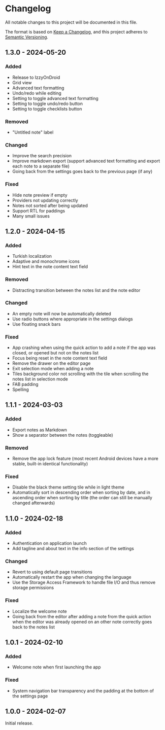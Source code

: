 # Changelog

All notable changes to this project will be documented in this file.

The format is based on [Keep a Changelog](https://keepachangelog.com/en/1.1.0/), and this project adheres to [Semantic Versioning](https://semver.org/spec/v2.0.0.html).

## 1.3.0 - 2024-05-20

### Added

- Release to IzzyOnDroid
- Grid view
- Advanced text formatting
- Undo/redo while editing
- Setting to toggle advanced text formatting
- Setting to toggle undo/redo button
- Setting to toggle checklists button

### Removed

- "Untitled note" label

### Changed

- Improve the search precision
- Improve markdown export (support advanced text formatting and export each note to a separate file)
- Going back from the settings goes back to the previous page (if any)

### Fixed

- Hide note preview if empty
- Providers not updating correctly
- Notes not sorted after being updated
- Support RTL for paddings
- Many small issues

## 1.2.0 - 2024-04-15

### Added

- Turkish localization
- Adaptive and monochrome icons
- Hint text in the note content text field

### Removed

- Distracting transition between the notes list and the note editor

### Changed

- An empty note will now be automatically deleted
- Use radio buttons where appropriate in the settings dialogs
- Use floating snack bars

### Fixed

- App crashing when using the quick action to add a note if the app was closed, or opened but not on the notes list
- Focus being reset in the note content text field
- Remove the drawer on the editor page
- Exit selection mode when adding a note
- Tiles background color not scrolling with the tile when scrolling the notes list in selection mode
- FAB padding
- Spelling

## 1.1.1 - 2024-03-03

### Added

- Export notes as Markdown
- Show a separator between the notes (toggleable)

### Removed

- Remove the app lock feature (most recent Android devices have a more stable, built-in identical functionality)

### Fixed

- Disable the black theme setting tile while in light theme
- Automatically sort in descending order when sorting by date, and in ascending order when sorting by title (the order can still be manually changed afterwards)

## 1.1.0 - 2024-02-18

### Added

- Authentication on application launch
- Add tagline and about text in the info section of the settings

### Changed

- Revert to using default page transitions
- Automatically restart the app when changing the language
- Use the Storage Access Framework to handle file I/O and thus remove storage permissions

### Fixed

- Localize the welcome note
- Going back from the editor after adding a note from the quick action when the editor was already opened on an other note correctly goes back to the notes list

## 1.0.1 - 2024-02-10

### Added

- Welcome note when first launching the app

### Fixed

- System navigation bar transparency and the padding at the bottom of the settings page

## 1.0.0 - 2024-02-07

Initial release.